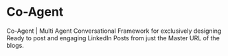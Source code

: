 # Co-Agent
Co-Agent | Multi Agent Conversational Framework for exclusively designing Ready to post and engaging LinkedIn Posts from just the Master URL of the blogs.
